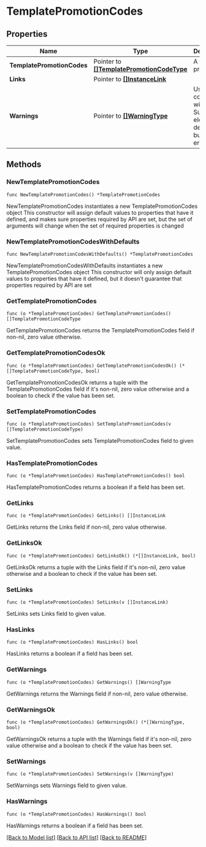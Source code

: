 # TemplatePromotionCodes

## Properties

Name | Type | Description | Notes
------------ | ------------- | ------------- | -------------
**TemplatePromotionCodes** | Pointer to [**[]TemplatePromotionCodeType**](TemplatePromotionCodeType.md) | A template promotion. | [optional] 
**Links** | Pointer to [**[]InstanceLink**](InstanceLink.md) |  | [optional] 
**Warnings** | Pointer to [**[]WarningType**](WarningType.md) | Used in conjunction with the Success element to define a business error. | [optional] 

## Methods

### NewTemplatePromotionCodes

`func NewTemplatePromotionCodes() *TemplatePromotionCodes`

NewTemplatePromotionCodes instantiates a new TemplatePromotionCodes object
This constructor will assign default values to properties that have it defined,
and makes sure properties required by API are set, but the set of arguments
will change when the set of required properties is changed

### NewTemplatePromotionCodesWithDefaults

`func NewTemplatePromotionCodesWithDefaults() *TemplatePromotionCodes`

NewTemplatePromotionCodesWithDefaults instantiates a new TemplatePromotionCodes object
This constructor will only assign default values to properties that have it defined,
but it doesn't guarantee that properties required by API are set

### GetTemplatePromotionCodes

`func (o *TemplatePromotionCodes) GetTemplatePromotionCodes() []TemplatePromotionCodeType`

GetTemplatePromotionCodes returns the TemplatePromotionCodes field if non-nil, zero value otherwise.

### GetTemplatePromotionCodesOk

`func (o *TemplatePromotionCodes) GetTemplatePromotionCodesOk() (*[]TemplatePromotionCodeType, bool)`

GetTemplatePromotionCodesOk returns a tuple with the TemplatePromotionCodes field if it's non-nil, zero value otherwise
and a boolean to check if the value has been set.

### SetTemplatePromotionCodes

`func (o *TemplatePromotionCodes) SetTemplatePromotionCodes(v []TemplatePromotionCodeType)`

SetTemplatePromotionCodes sets TemplatePromotionCodes field to given value.

### HasTemplatePromotionCodes

`func (o *TemplatePromotionCodes) HasTemplatePromotionCodes() bool`

HasTemplatePromotionCodes returns a boolean if a field has been set.

### GetLinks

`func (o *TemplatePromotionCodes) GetLinks() []InstanceLink`

GetLinks returns the Links field if non-nil, zero value otherwise.

### GetLinksOk

`func (o *TemplatePromotionCodes) GetLinksOk() (*[]InstanceLink, bool)`

GetLinksOk returns a tuple with the Links field if it's non-nil, zero value otherwise
and a boolean to check if the value has been set.

### SetLinks

`func (o *TemplatePromotionCodes) SetLinks(v []InstanceLink)`

SetLinks sets Links field to given value.

### HasLinks

`func (o *TemplatePromotionCodes) HasLinks() bool`

HasLinks returns a boolean if a field has been set.

### GetWarnings

`func (o *TemplatePromotionCodes) GetWarnings() []WarningType`

GetWarnings returns the Warnings field if non-nil, zero value otherwise.

### GetWarningsOk

`func (o *TemplatePromotionCodes) GetWarningsOk() (*[]WarningType, bool)`

GetWarningsOk returns a tuple with the Warnings field if it's non-nil, zero value otherwise
and a boolean to check if the value has been set.

### SetWarnings

`func (o *TemplatePromotionCodes) SetWarnings(v []WarningType)`

SetWarnings sets Warnings field to given value.

### HasWarnings

`func (o *TemplatePromotionCodes) HasWarnings() bool`

HasWarnings returns a boolean if a field has been set.


[[Back to Model list]](../README.md#documentation-for-models) [[Back to API list]](../README.md#documentation-for-api-endpoints) [[Back to README]](../README.md)


